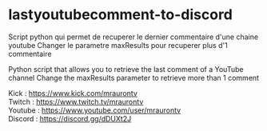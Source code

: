 # lastyoutubecomment-to-discord

Script python qui permet de recuperer le dernier commentaire d'une chaine youtube
Changer le parametre maxResults pour recuperer plus d'1 commentaire

Python script that allows you to retrieve the last comment of a YouTube channel
Change the maxResults parameter to retrieve more than 1 comment

Kick : https://www.kick.com/mraurontv     
Twitch : https://www.twitch.tv/mraurontv    
Youtube : https://www.youtube.com/user/mraurontv    
Discord : https://discord.gg/dDUXt2J    
